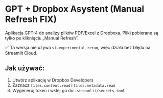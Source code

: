 # GPT + Dropbox Asystent (Manual Refresh FIX)

Aplikacja GPT-4 do analizy plików PDF/Excel z Dropboxa. Pliki pobierane są tylko po kliknięciu „Manual Refresh”.

✅ Ta wersja nie używa `st.experimental_rerun`, więc działa bez błędu na Streamlit Cloud.

## Jak używać:
1. Utwórz aplikację w Dropbox Developers
2. Zaznacz `files.content.read` i `files.metadata.read`
3. Wygeneruj token i wklej go do `.streamlit/secrets.toml`